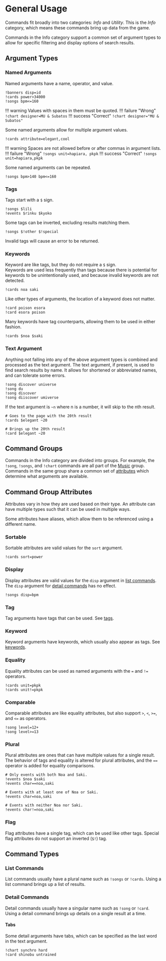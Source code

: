 # General Usage
Commands fit broadly into two categories: *Info* and *Utility*.
This is the *Info* category, which means these commands bring up data from the game.

Commands in the Info category support a common set of argument types
to allow for specific filtering and display options of search results.

## Argument Types

### Named Arguments
Named arguments have a name, operator, and value.
```
!banners disp=id
!cards power>34000
!songs bpm<=160
```

!!! warning
    Values with spaces in them must be quoted.
    !!! failure "Wrong"
        ```
        !chart designer=MU & Subatos
        ```
    !!! success "Correct"
        ```
        !chart designer="MU & Subatos"
        ```

Some named arguments allow for multiple argument values.
```
!cards attribute=elegant,cool
```

!!! warning
    Spaces are not allowed before or after commas in argument lists.
    !!! failure "Wrong"
        ```
        !songs unit=hapiara, pkpk
        ```
    !!! success "Correct"
        ```
        !songs unit=hapiara,pkpk
        ```

Some named arguments can be repeated.
```
!songs bpm>140 bpm<=160
```

### Tags
Tags start with a `$` sign.
```
!songs $lili
!events $rinku $kyoko
```
Some tags can be inverted, excluding results matching them.
```
!songs $!other $!special
```
Invalid tags will cause an error to be returned.

### Keywords
Keyword are like tags, but they do not require a `$` sign.  
Keywords are used less frequently than tags because there is potential
for keywords to be unintentionally used, and because invalid keywords are not detected.
```
!cards noa saki
```
Like other types of arguments, the location of a keyword does not matter.
```
!card poison esora
!card esora poison
```
Many keywords have tag counterparts, allowing them to be used in either fashion.
```
!cards $noa $saki
```

### Text Argument
Anything not falling into any of the above argument types is combined and processed as the text argument.
The text argument, if present, is used to find search results by name. It allows for shortened or abbreviated names, and can tolerate some errors.
```
!song discover universe
!song du
!song discover
!song diiscover umiverse
```

If the text argument is `~n` where n is a number, it will skip to the nth result.
```
# Goes to the page with the 20th result
!cards $elegant ~20

# Brings up the 20th result
!card $elegant ~20
```

## Command Groups
Commands in the Info category are divided into groups.
For example, the `!song`, `!songs`, and `!chart` commands are all part of the [Music](../music/) group.
Commands in the same group share a common set of [attributes](#attributes) which determine
what arguments are available.

## Command Group Attributes
Attributes vary in how they are used based on their type.
An attribute can have multiple types such that it can be used in multiple ways.

Some attributes have aliases, which allow them to be referenced using a different name.

### Sortable
Sortable attributes are valid values for the `sort` argument.
```
!cards sort=power
```

### Display
Display attributes are valid values for the `disp` argument in [list commands](#list-commands).
The `disp` argument for [detail commands](#detail-commands) has no effect.
```
!songs disp=bpm
```

### Tag
Tag arguments have tags that can be used. See [tags](#tags).

### Keyword
Keyword arguments have keywords, which usually also appear as tags. See [keywords](#keywords).

### Equality
Equality attributes can be used as named arguments with the `=` and `!=` operators.
```
!cards unit=pkpk
!cards unit!=pkpk
```

### Comparable
Comparable attributes are like equality attributes, but also support `>`, `<`, `>=`, and `<=` as operators.
```
!song level=12+
!song level>=13
```

### Plural
Plural attributes are ones that can have multiple values for a single result.
The behavior of tags and equality is altered for plural attributes, and the `==` operator
is added for equality comparisons.
```
# Only events with both Noa and Saki.
!events $noa $saki
!events char==noa,saki

# Events with at least one of Noa or Saki.
!events char=noa,saki

# Events with neither Noa nor Saki.
!events char!=noa,saki
```

### Flag
Flag attributes have a single tag, which can be used like other tags.
Special flag attributes do not support an inverted (`$!`) tag.

## Command Types

### List Commands
List commands usually have a plural name such as `!songs` or `!cards`.
Using a list command brings up a list of results.

### Detail Commands
Detail commands usually have a singular name such as `!song` or `!card`.
Using a detail command brings up details on a single result at a time.

#### Tabs
Some detail arguments have tabs, which can be specified as the last word in the
text argument.
```
!chart synchro hard
!card shinobu untrained
```
